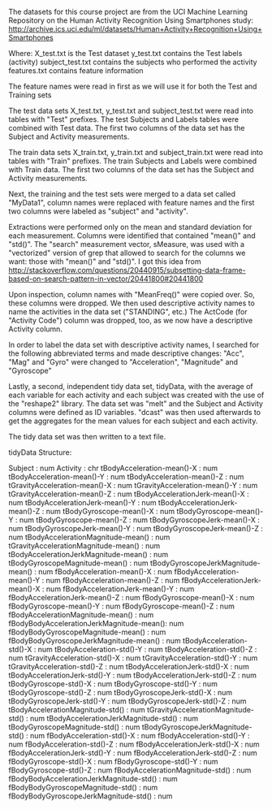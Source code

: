 The datasets for this course project are from the UCI Machine Learning Repository on the Human Activity Recognition Using Smartphones study: http://archive.ics.uci.edu/ml/datasets/Human+Activity+Recognition+Using+Smartphones 

Where:
 		X_test.txt is the Test dataset
 		y_test.txt contains the Test labels (activity)
 		subject_test.txt contains the subjects who performed the activity
 		features.txt contains feature information

The feature names were read in first as we will use it for both the Test and Training sets

The test data sets X_test.txt, y_test.txt and subject_test.txt were read into tables with "Test" prefixes.
The test Subjects and Labels tables were combined with Test data. The first two columns of the data set has the Subject and Activity measurements.

The train data sets X_train.txt, y_train.txt and subject_train.txt were read into tables with "Train" prefixes.
The train Subjects and Labels were combined with Train data. The first two columns of the data set has the Subject and Activity measurements.

Next, the training and the test sets were merged to a data set called "MyData1", column names were replaced with feature names and the first two columns were labeled as "subject" and "activity".

Extractions were performed only on the mean and standard deviation for each measurement. Columns were identified that contained "mean()" and "std()".  The "search" measurement vector, sMeasure, was used with a "vectorized" version of grep that allowed to search for the columns we want: those with "mean()" and "std()". I got this idea from http://stackoverflow.com/questions/20440915/subsetting-data-frame-based-on-search-pattern-in-vector/20441800#20441800

Upon inspection, column names with "MeanFreq()" were copied over. So, these columns were dropped. We then used descriptive activity names to name the activities in the data set ("STANDING", etc.) The ActCode (for "Activity Code") column was dropped, too, as we now have a descriptive Activity column.

In order to label the data set with descriptive activity names, I searched for the following abbreviated terms and made descriptive changes: "Acc", "Mag" and "Gyro" were changed to "Acceleration", "Magnitude" and "Gyroscope"

Lastly, a second, independent tidy data set, tidyData, with the average of each variable for each activity and each subject was created with the use of the "reshape2" library. The data set was "melt" and the Subject and Activity columns were defined as ID variables. "dcast" was then used afterwards to get the aggregates for the mean values for each subject and each activity.

The tidy data set was then written to a text file.

tidyData Structure:

Subject                                  : num
Activity                                 : chr
tBodyAcceleration-mean()-X               : num
tBodyAcceleration-mean()-Y               : num
tBodyAcceleration-mean()-Z               : num
tGravityAcceleration-mean()-X            : num
tGravityAcceleration-mean()-Y            : num
tGravityAcceleration-mean()-Z            : num
tBodyAccelerationJerk-mean()-X           : num
tBodyAccelerationJerk-mean()-Y           : num
tBodyAccelerationJerk-mean()-Z           : num
tBodyGyroscope-mean()-X                  : num
tBodyGyroscope-mean()-Y                  : num
tBodyGyroscope-mean()-Z                  : num
tBodyGyroscopeJerk-mean()-X              : num
tBodyGyroscopeJerk-mean()-Y              : num
tBodyGyroscopeJerk-mean()-Z              : num
tBodyAccelerationMagnitude-mean()        : num
tGravityAccelerationMagnitude-mean()     : num
tBodyAccelerationJerkMagnitude-mean()    : num
tBodyGyroscopeMagnitude-mean()           : num
tBodyGyroscopeJerkMagnitude-mean()       : num
fBodyAcceleration-mean()-X               : num
fBodyAcceleration-mean()-Y               : num
fBodyAcceleration-mean()-Z               : num
fBodyAccelerationJerk-mean()-X           : num
fBodyAccelerationJerk-mean()-Y           : num
fBodyAccelerationJerk-mean()-Z           : num
fBodyGyroscope-mean()-X                  : num
fBodyGyroscope-mean()-Y                  : num
fBodyGyroscope-mean()-Z                  : num
fBodyAccelerationMagnitude-mean()        : num
fBodyBodyAccelerationJerkMagnitude-mean(): num
fBodyBodyGyroscopeMagnitude-mean()       : num
fBodyBodyGyroscopeJerkMagnitude-mean()   : num
tBodyAcceleration-std()-X                : num
tBodyAcceleration-std()-Y                : num
tBodyAcceleration-std()-Z                : num
tGravityAcceleration-std()-X             : num
tGravityAcceleration-std()-Y             : num
tGravityAcceleration-std()-Z             : num
tBodyAccelerationJerk-std()-X            : num
tBodyAccelerationJerk-std()-Y            : num
tBodyAccelerationJerk-std()-Z            : num
tBodyGyroscope-std()-X                   : num
tBodyGyroscope-std()-Y                   : num
tBodyGyroscope-std()-Z                   : num
tBodyGyroscopeJerk-std()-X               : num
tBodyGyroscopeJerk-std()-Y               : num
tBodyGyroscopeJerk-std()-Z               : num
tBodyAccelerationMagnitude-std()         : num
tGravityAccelerationMagnitude-std()      : num
tBodyAccelerationJerkMagnitude-std()     : num
tBodyGyroscopeMagnitude-std()            : num
tBodyGyroscopeJerkMagnitude-std()        : num
fBodyAcceleration-std()-X                : num
fBodyAcceleration-std()-Y                : num
fBodyAcceleration-std()-Z                : num
fBodyAccelerationJerk-std()-X            : num
fBodyAccelerationJerk-std()-Y            : num
fBodyAccelerationJerk-std()-Z            : num
fBodyGyroscope-std()-X                   : num
fBodyGyroscope-std()-Y                   : num
fBodyGyroscope-std()-Z                   : num
fBodyAccelerationMagnitude-std()         : num
fBodyBodyAccelerationJerkMagnitude-std() : num
fBodyBodyGyroscopeMagnitude-std()        : num
fBodyBodyGyroscopeJerkMagnitude-std()    : num
